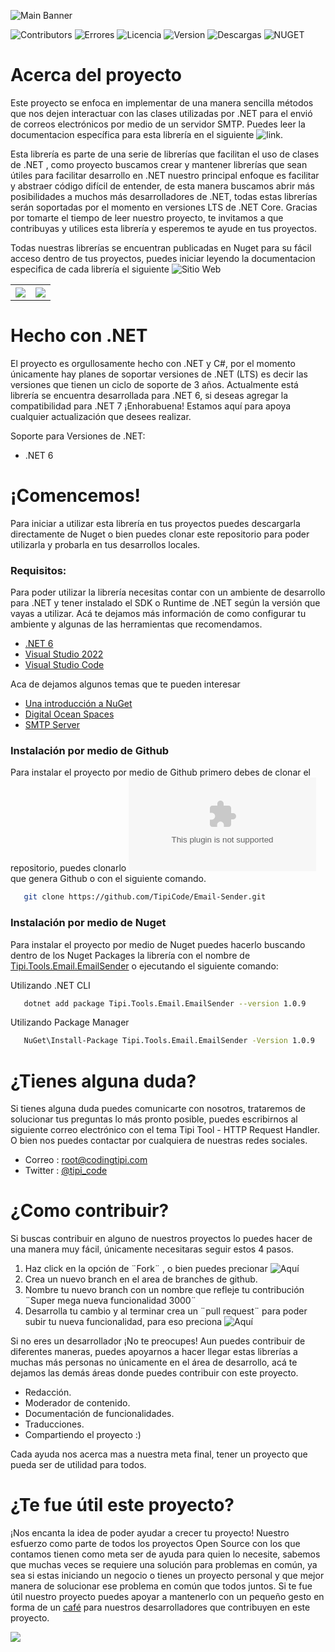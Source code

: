 ![Main Banner](https://tipi-pod.sfo3.cdn.digitaloceanspaces.com/github%2Femail-sender-banner.jpg)

![Contributors](https://img.shields.io/github/contributors/TipiCode/Email-Sender?color=%2349C8F1&label=Contribuidores&style=for-the-badge)
![Errores](https://img.shields.io/github/issues/TipiCode/Email-Sender?color=%23F99D25&style=for-the-badge)
![Licencia](https://img.shields.io/github/license/TipiCode/Email-Sender?color=%23A4CD39&label=Licencia&style=for-the-badge)
![Version](https://img.shields.io/github/v/release/TipiCode/Email-Sender?color=%2349C8F1&label=Ultima%20versi%C3%B3n&style=for-the-badge)
![Descargas](https://img.shields.io/nuget/dt/Tipi.Tools.Email.EmailSender?color=%23F99D25&label=Descargas&style=for-the-badge)
![NUGET](https://img.shields.io/nuget/v/Tipi.Tools.Email.EmailSender?color=%23A4CD39&style=for-the-badge)



# Acerca del proyecto
Este proyecto se enfoca en implementar de una manera sencilla métodos que nos dejen interactuar con las clases utilizadas por .NET para el envió de correos electrónicos por medio de un servidor SMTP. Puedes leer la documentacion específica para esta librería en el siguiente ![link](https://docs.codingtipi.com/docs/toolkit/email-sender).

Esta librería es parte de una serie de librerías que facilitan el uso de clases de .NET , como proyecto buscamos crear y mantener librerías que sean útiles para facilitar desarrollo en .NET nuestro principal enfoque es facilitar y abstraer código difícil de entender, de esta manera buscamos abrir más posibilidades a muchos más desarrolladores de .NET, todas estas librerías serán soportadas por el momento en versiones LTS de .NET Core. Gracias por tomarte el tiempo de leer nuestro proyecto, te invitamos a que contribuyas y utilices esta librería y esperemos te ayude en tus proyectos.

Todas nuestras librerías se encuentran publicadas en Nuget para su fácil acceso dentro de tus proyectos, puedes iniciar leyendo la documentacion especifica de cada librería el siguiente ![Sitio Web](https://docs.codingtipi.com/docs/toolkit/intro)

<table>
<tr>
<th align="center">
<a href="https://github.com/TipiCode/Email-Sender/issues">
<img src="https://tipi-pod.sfo3.cdn.digitaloceanspaces.com/github%2Fissue-report.jpg">
</a>
</th>
<th align="center">
<a href="https://github.com/TipiCode/Email-Sender/pulls">
<img src="https://tipi-pod.sfo3.cdn.digitaloceanspaces.com/github%2Ffeature-request.jpg">
</a>
</th>
</tr>
</table>

# Hecho con .NET
El proyecto es orgullosamente hecho con .NET y C#, por el momento únicamente hay planes de soportar versiones de .NET (LTS) es decir las versiones que tienen un ciclo de soporte de 3 años. Actualmente está librería se encuentra desarrollada para .NET 6, si deseas agregar la compatibilidad para .NET 7 ¡Enhorabuena! Estamos aquí para apoya cualquier actualización que desees realizar. 

Soporte para Versiones de .NET:
- .NET 6

# ¡Comencemos! 
Para iniciar a utilizar esta librería en tus proyectos puedes descargarla directamente de Nuget o bien puedes clonar este repositorio para poder utilizarla y probarla en tus desarrollos locales.

### Requisitos: 
Para poder utilizar la librería necesitas contar con un ambiente de desarrollo para .NET y tener instalado el SDK o Runtime de .NET según la versión que vayas a utilizar. Acá te dejamos más información de como configurar tu ambiente y algunas de las herramientas que recomendamos.

- [.NET 6](https://dotnet.microsoft.com/en-us/download/dotnet/6.0)
- [Visual Studio 2022](https://visualstudio.microsoft.com/vs/)
- [Visual Studio Code](https://code.visualstudio.com/)

Aca de dejamos algunos temas que te pueden interesar 

- [Una introducción a NuGet](https://learn.microsoft.com/es-es/nuget/what-is-nuget)
- [Digital Ocean Spaces](https://www.digitalocean.com/products/spaces)
- [SMTP Server](https://sendgrid.com/blog/what-is-an-smtp-server/)

### Instalación por medio de Github
Para instalar el proyecto por medio de Github primero debes de clonar el repositorio, puedes clonarlo ![descargando el archivo .Zip](https://github.com/TipiCode/Email-Sender/archive/refs/heads/master.zip) que genera Github o con el siguiente comando.
```sh
   git clone https://github.com/TipiCode/Email-Sender.git
```

### Instalación por medio de Nuget
Para instalar el proyecto por medio de Nuget puedes hacerlo buscando dentro de los Nuget Packages la librería con el nombre de [Tipi.Tools.Email.EmailSender](https://www.nuget.org/packages/Tipi.Tools.Email.EmailSender) o ejecutando el siguiente comando:

Utilizando .NET CLI
```sh
   dotnet add package Tipi.Tools.Email.EmailSender --version 1.0.9
```

Utilizando Package Manager 
```sh
   NuGet\Install-Package Tipi.Tools.Email.EmailSender -Version 1.0.9
```
# ¿Tienes alguna duda? 
Si tienes alguna duda puedes comunicarte con nosotros, trataremos de solucionar tus preguntas lo más pronto posible, puedes escribirnos al siguiente correo electrónico con el tema Tipi Tool - HTTP Request Handler. O bien nos puedes contactar por cualquiera de nuestras redes sociales.

- Correo : <a href="mailto:root@codingtipi.com?subject=Tipi%20Tool%20-%20HTTP%20Request%20Handler" target="_blank">root@codingtipi.com</a>
- Twitter : [@tipi_code](https://twitter.com/tipi_code)

# ¿Como contribuir?
Si buscas contribuir en alguno de nuestros proyectos lo puedes hacer de una manera muy fácil, únicamente necesitaras seguir estos 4 pasos.

1. Haz click en la opción de ¨Fork¨ , o bien puedes precionar ![Aquí](https://github.com/TipiCode/Email-Sender/fork)
2. Crea un nuevo branch en el area de branches de github.
3. Nombre tu nuevo branch con un nombre que refleje tu contribución ¨Super mega nueva funcionalidad 3000¨
4. Desarrolla tu cambio y al terminar crea un ¨pull request¨ para poder subir tu nueva funcionalidad, para eso preciona ![Aquí](https://github.com/TipiCode/Email-Sender/pulls)

Si no eres un desarrollador ¡No te preocupes! Aun puedes contribuir de diferentes maneras, puedes apoyarnos a hacer llegar estas librerías a muchas más personas no únicamente en el área de desarrollo, acá te dejamos las demás áreas donde puedes contribuir con este proyecto.

- Redacción.
- Moderador de contenido.
- Documentación de funcionalidades.
- Traducciones.
- Compartiendo el proyecto :)

Cada ayuda nos acerca mas a nuestra meta final, tener un proyecto que pueda ser de utilidad para todos.

# ¿Te fue útil este proyecto?
¡Nos encanta la idea de poder ayudar a crecer tu proyecto! Nuestro esfuerzo como parte de todos los proyectos Open Source con los que contamos tienen como meta ser de ayuda para quien lo necesite, sabemos que muchas veces se requiere una solución para problemas en común, ya sea si estas iniciando un negocio o tienes un proyecto personal y que mejor manera de solucionar ese problema en común que todos juntos.  Si te fue útil nuestro proyecto puedes apoyar a mantenerlo con un pequeño gesto en forma de un [café](https://app.recurrente.com/c/ch_qhynsca9rooyqfdy) para nuestros desarrolladores que contribuyen en este proyecto.

<a href="https://app.recurrente.com/c/ch_qhynsca9rooyqfdy">
<img src="https://tipi-pod.sfo3.cdn.digitaloceanspaces.com/github%2FBuy%20me%20a%20coffee.jpg">
</a>

